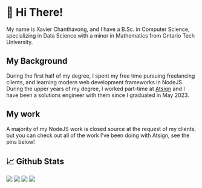 
# 👋 Hi There!

My name is Xavier Chanthavong, and I have a B.Sc. in Computer Science, specializing in Data Science with a minor in Mathematics from Ontario Tech University.  

## My Background
During the first half of my degree, I spent my free time pursuing freelancing clients, and learning modern web development frameworks in NodeJS.
During the upper years of my degree, I worked part-time at [Atsign](https://atsign.com) and I have been a solutions engineer with them since I graduated in May 2023. 

## My work
A majority of my NodeJS work is closed source at the request of my clients, but you can check out all of the work I've been doing with Atsign, see the pins below!

## 📈 Github Stats

[![](https://github-readme-stats.vercel.app/api?username=xavierchanth&show_icons=true&locale=en&hide_border=true&line_height=29&hide=stars&bg_color=00000000&theme=default#gh-light-mode-only)](#gh-light-mode-only)
[![](https://github-readme-stats.vercel.app/api?username=xavierchanth&show_icons=true&locale=en&hide_border=true&line_height=29&hide=stars&bg_color=00000000&theme=dark#gh-dark-mode-only)](#gh-dark-mode-only)
[![](https://github-readme-stats.vercel.app/api/top-langs?username=xavierchanth&show_icons=true&locale=en&layout=compact&hide_border=true&langs_count=8&count_private=true&hide=html,dockerfile&bg_color=00000000&theme=default#gh-light-mode-only)](#gh-light-mode-only)
[![](https://github-readme-stats.vercel.app/api/top-langs?username=xavierchanth&show_icons=true&locale=en&layout=compact&hide_border=true&langs_count=8&count_private=true&hide=html,dockerfile&bg_color=00000000&theme=dark#gh-dark-mode-only)](#gh-dark-mode-only)

<!-- ## 🛠 Tools and Tech

### Things I'm using now:
![](https://img.shields.io/badge/Editor-VSCode-Informational?style=for-the-badge&color=blue&logo=visualstudiocode)
![](https://img.shields.io/badge/Shell-Zsh-Informational?style=for-the-badge&color=blue&logo=iterm2)
![](https://img.shields.io/badge/Tools-Docker-Informational?style=for-the-badge&color=blue&logo=docker)
![](https://img.shields.io/badge/Tools-GitHub%20Actions-Informational?style=for-the-badge&color=blue&logo=githubactions)
![](https://img.shields.io/badge/Tools-CMake-Informational?style=for-the-badge&color=blue&logo=cmake)

![](https://img.shields.io/badge/Code-Dart-Informational?style=for-the-badge&color=blue&logo=dart)
![](https://img.shields.io/badge/Code-Flutter-Informational?style=for-the-badge&color=blue&logo=flutter)
![](https://img.shields.io/badge/Code-Python-Informational?style=for-the-badge&color=blue&logo=python)
![](https://img.shields.io/badge/Code-C-Informational?style=for-the-badge&color=blue&logo=c)
![](https://img.shields.io/badge/Code-C++-Informational?style=for-the-badge&color=blue&logo=c++)

### Things I've used in the past:
![](https://img.shields.io/badge/Code-JavaScript-Informational?style=for-the-badge&color=blue&logo=javascript)
![](https://img.shields.io/badge/Code-NextJS-Informational?style=for-the-badge&color=blue&logo=next.js)
![](https://img.shields.io/badge/Code-Express-Informational?style=for-the-badge&color=blue&logo=express)
![](https://img.shields.io/badge/Code-Java-Informational?style=for-the-badge&color=blue&logo=oracle)
![](https://img.shields.io/badge/Code-C%23-Informational?style=for-the-badge&color=blue&logo=.net)

![](https://img.shields.io/badge/Database-MongoDB-Informational?style=for-the-badge&color=blue&logo=mongodb)
![](https://img.shields.io/badge/Database-PostgreSQL-Informational?style=for-the-badge&color=blue&logo=postgresql)
![](https://img.shields.io/badge/Database-MSSQL-Informational?style=for-the-badge&color=blue&logo=microsoftsqlserver)
![](https://img.shields.io/badge/Database-MySQL-Informational?style=for-the-badge&color=blue&logo=mysql)

![](https://img.shields.io/badge/Cloud-AWS-Informational?style=for-the-badge&color=blue&logo=amazonaws)
![](https://img.shields.io/badge/Cloud-GCP-Informational?style=for-the-badge&color=blue&logo=googlecloud) -->


<!-- ## 📌 Featured Projects

| [![Atsign Foundation SSH No Ports-Light](https://github-readme-stats.vercel.app/api/pin?username=atsign-foundation&repo=sshnoports&hide_border=true&bg_color=00000000&theme=default#gh-light-mode-only)](https://github.com/atsign-foundation/sshnoports#gh-light-mode-only)[![Atsign Foundation SSH No Ports-Dark](https://github-readme-stats.vercel.app/api/pin?username=atsign-foundation&repo=sshnoports&hide_border=true&theme=dark&bg_color=00000000#gh-dark-mode-only)](https://github.com/atsign-foundation/sshnoports#gh-dark-mode-only) | [![Atsign Foundation at_app-Light](https://github-readme-stats.vercel.app/api/pin?username=atsign-foundation&repo=at_app&hide_border=true&bg_color=00000000&theme=default#gh-light-mode-only)](https://github.com/atsign-foundation/at_app#gh-light-mode-only)[![Atsign Foundation at_app-Dark](https://github-readme-stats.vercel.app/api/pin?username=atsign-foundation&repo=at_app&hide_border=true&theme=dark&bg_color=00000000#gh-dark-mode-only)](https://github.com/atsign-foundation/at_app#gh-dark-mode-only) |
|-|-|
| [![Atsign Foundation dess-Light](https://github-readme-stats.vercel.app/api/pin?username=atsign-foundation&repo=dess&hide_border=true&bg_color=00000000&theme=default#gh-light-mode-only)](https://github.com/atsign-foundation/dess#gh-light-mode-only)[![Atsign Foundation dess-Dark](https://github-readme-stats.vercel.app/api/pin?username=atsign-foundation&repo=dess&hide_border=true&theme=dark&bg_color=00000000#gh-dark-mode-only)](https://github.com/atsign-foundation/dess#gh-dark-mode-only) | [![Atsign Foundation at_mono-Light](https://github-readme-stats.vercel.app/api/pin?username=atsign-foundation&repo=at_mono&hide_border=true&bg_color=00000000&theme=default#gh-light-mode-only)](https://github.com/atsign-foundation/at_mono#gh-light-mode-only)[![Atsign Foundation at_mono-Dark](https://github-readme-stats.vercel.app/api/pin?username=atsign-foundation&repo=at_mono&hide_border=true&theme=dark&bg_color=00000000#gh-dark-mode-only)](https://github.com/atsign-foundation/at_mono#gh-dark-mode-only) | -->
